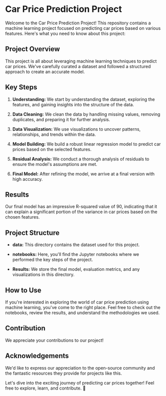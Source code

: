 # Car Price Prediction Project

Welcome to the Car Price Prediction Project! This repository contains a machine learning project focused on predicting car prices based on various features. Here's what you need to know about this project:

## Project Overview

This project is all about leveraging machine learning techniques to predict car prices. We've carefully curated a dataset and followed a structured approach to create an accurate model.

## Key Steps

1. **Understanding:** We start by understanding the dataset, exploring the features, and gaining insights into the structure of the data.

2. **Data Cleaning:** We clean the data by handling missing values, removing duplicates, and preparing it for further analysis.

3. **Data Visualization:** We use visualizations to uncover patterns, relationships, and trends within the data.

4. **Model Building:** We build a robust linear regression model to predict car prices based on the selected features.

5. **Residual Analysis:** We conduct a thorough analysis of residuals to ensure the model's assumptions are met.

6. **Final Model:** After refining the model, we arrive at a final version with high accuracy.

## Results

Our final model has an impressive R-squared value of 90, indicating that it can explain a significant portion of the variance in car prices based on the chosen features.

## Project Structure

- **data:** This directory contains the dataset used for this project.

- **notebooks:** Here, you'll find the Jupyter notebooks where we performed the key steps of the project.

- **Results:** We store the final model, evaluation metrics, and any visualizations in this directory.

## How to Use

If you're interested in exploring the world of car price prediction using machine learning, you've come to the right place. Feel free to check out the notebooks, review the results, and understand the methodologies we used.

## Contribution

We appreciate your contributions to our project! 

## Acknowledgements

We'd like to express our appreciation to the open-source community and the fantastic resources they provide for projects like this.

Let's dive into the exciting journey of predicting car prices together! Feel free to explore, learn, and contribute. 🚗

